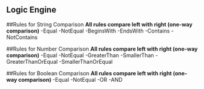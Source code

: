 Logic Engine
------------

##Rules for String Comparison
	**All rules compare left with right (one-way comparison)**
	-Equal
	-NotEqual
	-BeginsWith
	-EndsWith
	-Contains
	-NotContains

##Rules for Number Comparison
	**All rules compare left with right (one-way comparison)**
	-Equal
	-NotEqual
	-GreaterThan
	-SmallerThan
	-GreaterThanOrEqual
	-SmallerThanOrEqual

##Rules for Boolean Comparison
	**All rules compare left with right (one-way comparison)**
	-Equal
	-NotEqual
	-OR
	-AND


